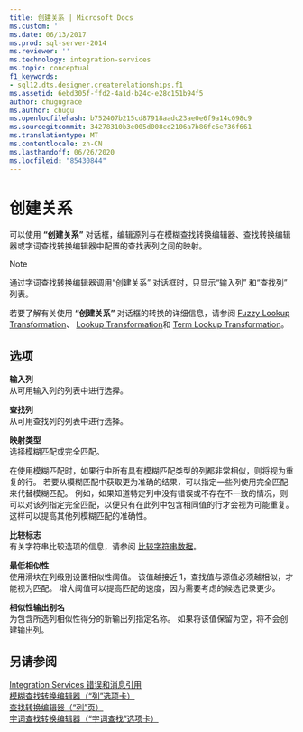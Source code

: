 ```yaml
---
title: 创建关系 | Microsoft Docs
ms.custom: ''
ms.date: 06/13/2017
ms.prod: sql-server-2014
ms.reviewer: ''
ms.technology: integration-services
ms.topic: conceptual
f1_keywords:
- sql12.dts.designer.createrelationships.f1
ms.assetid: 6ebd305f-ffd2-4a1d-b24c-e28c151b94f5
author: chugugrace
ms.author: chugu
ms.openlocfilehash: b752407b215cd87918aadc23ae0e6f9a14c098c9
ms.sourcegitcommit: 34278310b3e005d008cd2106a7b86fc6e736f661
ms.translationtype: MT
ms.contentlocale: zh-CN
ms.lasthandoff: 06/26/2020
ms.locfileid: "85430844"
---
```

# <a name="create-relationships"></a>创建关系
  可以使用 **“创建关系”** 对话框，编辑源列与在模糊查找转换编辑器、查找转换编辑器或字词查找转换编辑器中配置的查找表列之间的映射。  
  
> [!NOTE]  
>  通过字词查找转换编辑器调用“创建关系”  对话框时，只显示“输入列”  和“查找列”  列表。  
  
 若要了解有关使用 **“创建关系”** 对话框的转换的详细信息，请参阅 [Fuzzy Lookup Transformation](lookup-transformation.md)、 [Lookup Transformation](lookup-transformation.md)和 [Term Lookup Transformation](term-lookup-transformation.md)。  
  
## <a name="options"></a>选项  
 **输入列**  
 从可用输入列的列表中进行选择。  
  
 **查找列**  
 从可用查找列的列表中进行选择。  
  
 **映射类型**  
 选择模糊匹配或完全匹配。  
  
 在使用模糊匹配时，如果行中所有具有模糊匹配类型的列都非常相似，则将视为重复的行。 若要从模糊匹配中获取更为准确的结果，可以指定一些列使用完全匹配来代替模糊匹配。 例如，如果知道特定列中没有错误或不存在不一致的情况，则可以对该列指定完全匹配，以便只有在此列中包含相同值的行才会视为可能重复。 这样可以提高其他列模糊匹配的准确性。  
  
 **比较标志**  
 有关字符串比较选项的信息，请参阅 [比较字符串数据](../comparing-string-data.md)。  
  
 **最低相似性**  
 使用滑块在列级别设置相似性阈值。 该值越接近 1，查找值与源值必须越相似，才能视为匹配。 增大阈值可以提高匹配的速度，因为需要考虑的候选记录更少。  
  
 **相似性输出别名**  
 为包含所选列相似性得分的新输出列指定名称。 如果将该值保留为空，将不会创建输出列。  
  
## <a name="see-also"></a>另请参阅  
 [Integration Services 错误和消息引用](../../integration-services-error-and-message-reference.md)   
 [模糊查找转换编辑器（“列”选项卡）](../../fuzzy-lookup-transformation-editor-columns-tab.md)   
 [查找转换编辑器（“列”页）](../../lookup-transformation-editor-columns-page.md)   
 [字词查找转换编辑器（“字词查找”选项卡）](../../term-lookup-transformation-editor-term-lookup-tab.md)  
  
  
